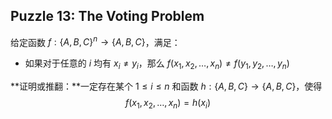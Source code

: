##   Puzzle 13: The Voting Problem 

给定函数 $f:\{A,B,C\}^n\to\{A,B,C\}$，满足：

-  如果对于任意的 $i$ 均有 $x_i\ne y_i$，那么 $f(x_1, x_2, \dots, x_n)\ne f(y_1, y_2, \dots, y_n)$

**证明或推翻：**一定存在某个 $1\le i\le n$ 和函数 $h:\{A, B, C\}\to \{A, B, C\}$，使得
$$
f(x_1, x_2, \dots, x_n) = h(x_i)
$$
